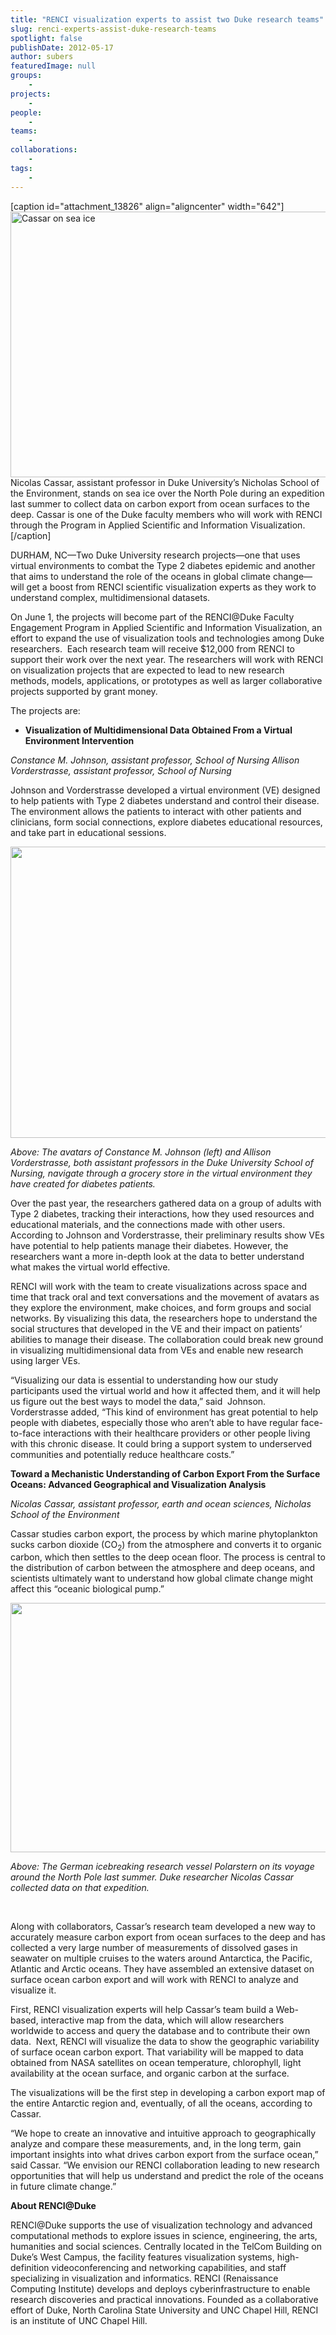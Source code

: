 ```yaml
---
title: "RENCI visualization experts to assist two Duke research teams"
slug: renci-experts-assist-duke-research-teams
spotlight: false
publishDate: 2012-05-17
author: subers
featuredImage: null
groups:
    - 
projects:
    - 
people:
    - 
teams: 
    - 
collaborations:
    - 
tags:
    - 
---
```

[caption id="attachment_13826" align="aligncenter" width="642"]<a href="https://renci.org/wp-content/uploads/2012/05/Screen-Shot-2014-11-13-at-12.12.05-PM.png"><img class="wp-image-13826 size-full" title="Arctic_Duke_flag" src="https://renci.org/wp-content/uploads/2012/05/Screen-Shot-2014-11-13-at-12.12.05-PM.png" alt="Cassar on sea ice" width="642" height="425" /></a> Nicolas Cassar, assistant professor in Duke University’s Nicholas School of the Environment, stands on sea ice over the North Pole during an expedition last summer to collect data on carbon export from ocean surfaces to the deep. Cassar is one of the Duke faculty members who will work with RENCI through the Program in Applied Scientific and Information Visualization.[/caption]

DURHAM, NC—Two Duke University research projects—one that uses virtual environments to combat the Type 2 diabetes epidemic and another that aims to understand the role of the oceans in global climate change—will get a boost from RENCI scientific visualization experts as they work to understand complex, multidimensional datasets.

<!--more-->

On June 1, the projects will become part of the RENCI@Duke Faculty Engagement Program in Applied Scientific and Information Visualization, an effort to expand the use of visualization tools and technologies among Duke researchers.  Each research team will receive $12,000 from RENCI to support their work over the next year. The researchers will work with RENCI on visualization projects that are expected to lead to new research methods, models, applications, or prototypes as well as larger collaborative projects supported by grant money.

The projects are:
<ul>
	<li><strong>Visualization of Multidimensional Data Obtained From a Virtual Environment Intervention</strong></li>
</ul>
<em>Constance M. Johnson, assistant professor, School of Nursing
Allison Vorderstrasse, assistant professor, School of Nursing</em>

Johnson and Vorderstrasse developed a virtual environment (VE) designed to help patients with Type 2 diabetes understand and control their disease. The environment allows the patients to interact with other patients and clinicians, form social connections, explore diabetes educational resources, and take part in educational sessions.

<a href="https://www.renci.org/wp-content/uploads/2012/05/Duke-VE.png"><img class="alignnone size-full wp-image-9056" title="Duke-VE" src="https://www.renci.org/wp-content/uploads/2012/05/Duke-VE.png" alt="" width="600" height="466" /></a>

<em>Above: The avatars of Constance M. Johnson (left) and Allison Vorderstrasse, both assistant professors in the Duke University School of Nursing, navigate through a grocery store in the virtual environment they have created for diabetes patients.</em>

<em>
</em>

Over the past year, the researchers gathered data on a group of adults with Type 2 diabetes, tracking their interactions, how they used resources and educational materials, and the connections made with other users. According to Johnson and Vorderstrasse, their preliminary results show VEs have potential to help patients manage their diabetes. However, the researchers want a more in-depth look at the data to better understand what makes the virtual world effective.

RENCI will work with the team to create visualizations across space and time that track oral and text conversations and the movement of avatars as they explore the environment, make choices, and form groups and social networks. By visualizing this data, the researchers hope to understand the social structures that developed in the VE and their impact on patients’ abilities to manage their disease. The collaboration could break new ground in visualizing multidimensional data from VEs and enable new research using larger VEs.

“Visualizing our data is essential to understanding how our study participants used the virtual world and how it affected them, and it will help us figure out the best ways to model the data,” said  Johnson. Vorderstrasse added, “This kind of environment has great potential to help people with diabetes, especially those who aren’t able to have regular face-to-face interactions with their healthcare providers or other people living with this chronic disease. It could bring a support system to underserved communities and potentially reduce healthcare costs.”

<strong>Toward a Mechanistic Understanding of Carbon Export From the Surface Oceans: Advanced Geographical and Visualization Analysis</strong>

<em>Nicolas Cassar, assistant professor, earth and ocean sciences, Nicholas School of the Environment</em>

Cassar studies carbon export, the process by which marine phytoplankton sucks carbon dioxide (CO<sub>2</sub>) from the atmosphere and converts it to organic carbon, which then settles to the deep ocean floor. The process is central to the distribution of carbon between the atmosphere and deep oceans, and scientists ultimately want to understand how global climate change might affect this “oceanic biological pump.”

<a href="https://www.renci.org/wp-content/uploads/2012/05/Arctic2011-485.png"><img class="alignnone size-full wp-image-9025" title="Arctic2011-(485)" src="https://www.renci.org/wp-content/uploads/2012/05/Arctic2011-485.png" alt="" width="600" height="399" /></a>

<em>Above: The German icebreaking research vessel Polarstern on its voyage around the North Pole last summer. Duke researcher Nicolas Cassar collected data on that expedition.</em>

&nbsp;

Along with collaborators, Cassar’s research team developed a new way to accurately measure carbon export from ocean surfaces to the deep and has collected a very large number of measurements of dissolved gases in seawater on multiple cruises to the waters around Antarctica, the Pacific, Atlantic and Arctic oceans. They have assembled an extensive dataset on surface ocean carbon export and will work with RENCI to analyze and visualize it.

First, RENCI visualization experts will help Cassar’s team build a Web-based, interactive map from the data, which will allow researchers worldwide to access and query the database and to contribute their own data.  Next, RENCI will visualize the data to show the geographic variability of surface ocean carbon export. That variability will be mapped to data obtained from NASA satellites on ocean temperature, chlorophyll, light availability at the ocean surface, and organic carbon at the surface.

The visualizations will be the first step in developing a carbon export map of the entire Antarctic region and, eventually, of all the oceans, according to Cassar.

“We hope to create an innovative and intuitive approach to geographically analyze and compare these measurements, and, in the long term, gain important insights into what drives carbon export from the surface ocean,” said Cassar. “We envision our RENCI collaboration leading to new research opportunities that will help us understand and predict the role of the oceans in future climate change.”

<strong>About RENCI@Duke</strong>

RENCI@Duke supports the use of visualization technology and advanced computational methods to explore issues in science, engineering, the arts, humanities and social sciences. Centrally located in the TelCom Building on Duke’s West Campus, the facility features visualization systems, high-definition videoconferencing and networking capabilities, and staff specializing in visualization and informatics. RENCI (Renaissance Computing Institute) develops and deploys cyberinfrastructure to enable research discoveries and practical innovations. Founded as a collaborative effort of Duke, North Carolina State University and UNC Chapel Hill, RENCI is an institute of UNC Chapel Hill.
